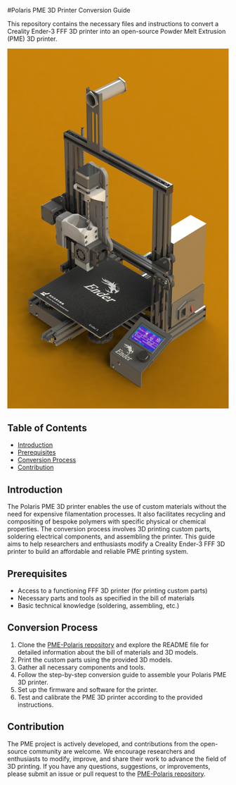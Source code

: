 #Polaris PME 3D Printer Conversion Guide

This repository contains the necessary files and instructions to convert a Creality Ender-3 FFF 3D printer into an open-source Powder Melt Extrusion (PME) 3D printer.

![PME rendering](./coverart.jpg)

## Table of Contents

- [Introduction](#introduction)
- [Prerequisites](#prerequisites)
- [Conversion Process](#conversion-process)
- [Contribution](#contribution)

## Introduction

The Polaris PME 3D printer enables the use of custom materials without the need for expensive filamentation processes. It also facilitates recycling and compositing of bespoke polymers with specific physical or chemical properties. The conversion process involves 3D printing custom parts, soldering electrical components, and assembling the printer. This guide aims to help researchers and enthusiasts modify a Creality Ender-3 FFF 3D printer to build an affordable and reliable PME printing system.

## Prerequisites

- Access to a functioning FFF 3D printer (for printing custom parts)
- Necessary parts and tools as specified in the bill of materials
- Basic technical knowledge (soldering, assembling, etc.)

## Conversion Process

1. Clone the [PME-Polaris repository](https://github.com/boydstongroup/PME-Polaris.git) and explore the README file for detailed information about the bill of materials and 3D models.
2. Print the custom parts using the provided 3D models.
3. Gather all necessary components and tools.
4. Follow the step-by-step conversion guide to assemble your Polaris PME 3D printer.
5. Set up the firmware and software for the printer.
6. Test and calibrate the PME 3D printer according to the provided instructions.

## Contribution

The PME project is actively developed, and contributions from the open-source community are welcome. We encourage researchers and enthusiasts to modify, improve, and share their work to advance the field of 3D printing. If you have any questions, suggestions, or improvements, please submit an issue or pull request to the [PME-Polaris repository](https://github.com/boydstongroup/PME-Polaris.git).
